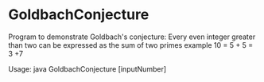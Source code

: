 # GoldbachConjecture

Program to demonstrate Goldbach's conjecture: Every even integer greater than  two can be expressed as the sum of two primes example 10 = 5 + 5 = 3 +7
 
Usage: java GoldbachConjecture [inputNumber]